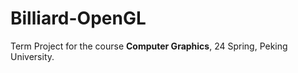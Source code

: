 # Billiard-OpenGL

Term Project for the course **Computer Graphics**, 24 Spring, Peking University.
